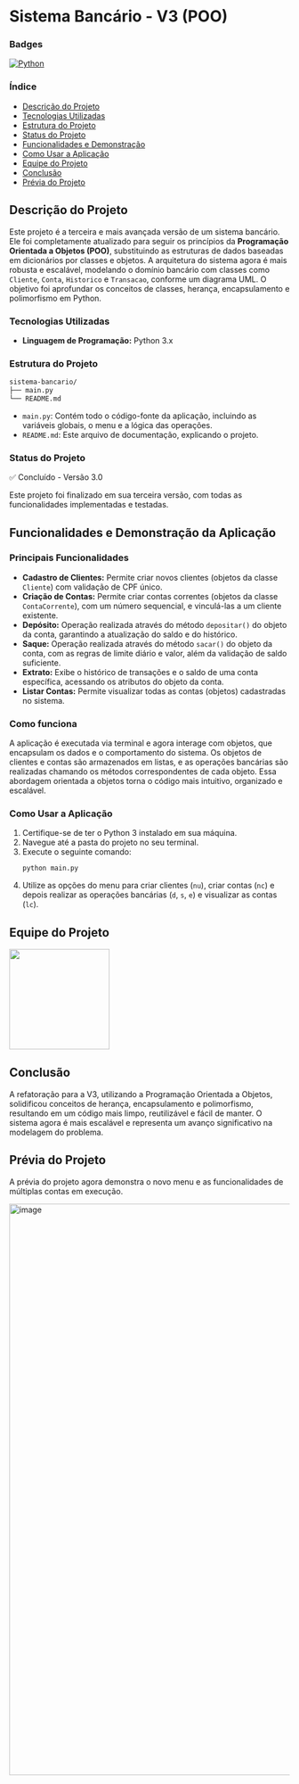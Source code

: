 # **Sistema Bancário - V3 (POO)**

### Badges

[![Python](https://img.shields.io/badge/Python-3776AB?style=for-the-badge&logo=python&logoColor=white)](https://www.python.org)

### Índice

* [Descrição do Projeto](#descrição-do-projeto)
* [Tecnologias Utilizadas](#tecnologias-utilizadas)
* [Estrutura do Projeto](#estrutura-do-projeto)
* [Status do Projeto](#status-do-projeto)
* [Funcionalidades e Demonstração](#funcionalidades-e-demonstração-da-aplicação)
* [Como Usar a Aplicação](#como-usar-a-aplicação)
* [Equipe do Projeto](#equipe-do-projeto)
* [Conclusão](#conclusão)
* [Prévia do Projeto](#prévia-do-projeto)

## Descrição do Projeto

Este projeto é a terceira e mais avançada versão de um sistema bancário. Ele foi completamente atualizado para seguir os princípios da **Programação Orientada a Objetos (POO)**, substituindo as estruturas de dados baseadas em dicionários por classes e objetos. A arquitetura do sistema agora é mais robusta e escalável, modelando o domínio bancário com classes como `Cliente`, `Conta`, `Historico` e `Transacao`, conforme um diagrama UML. O objetivo foi aprofundar os conceitos de classes, herança, encapsulamento e polimorfismo em Python.

### Tecnologias Utilizadas

* **Linguagem de Programação:** Python 3.x

### Estrutura do Projeto

```bash
sistema-bancario/
├── main.py
└── README.md
```

* `main.py`: Contém todo o código-fonte da aplicação, incluindo as variáveis globais, o menu e a lógica das operações.
* `README.md`: Este arquivo de documentação, explicando o projeto.

### Status do Projeto
✅ Concluído - Versão 3.0

Este projeto foi finalizado em sua terceira versão, com todas as funcionalidades implementadas e testadas.

## Funcionalidades e Demonstração da Aplicação

### Principais Funcionalidades

* **Cadastro de Clientes:** Permite criar novos clientes (objetos da classe `Cliente`) com validação de CPF único.
* **Criação de Contas:** Permite criar contas correntes (objetos da classe `ContaCorrente`), com um número sequencial, e vinculá-las a um cliente existente.
* **Depósito:** Operação realizada através do método `depositar()` do objeto da conta, garantindo a atualização do saldo e do histórico.
* **Saque:** Operação realizada através do método `sacar()` do objeto da conta, com as regras de limite diário e valor, além da validação de saldo suficiente.
* **Extrato:** Exibe o histórico de transações e o saldo de uma conta específica, acessando os atributos do objeto da conta.
* **Listar Contas:** Permite visualizar todas as contas (objetos) cadastradas no sistema.

### Como funciona

A aplicação é executada via terminal e agora interage com objetos, que encapsulam os dados e o comportamento do sistema. Os objetos de clientes e contas são armazenados em listas, e as operações bancárias são realizadas chamando os métodos correspondentes de cada objeto. Essa abordagem orientada a objetos torna o código mais intuitivo, organizado e escalável.

### Como Usar a Aplicação

1.  Certifique-se de ter o Python 3 instalado em sua máquina.
2.  Navegue até a pasta do projeto no seu terminal.
3.  Execute o seguinte comando:
    ```bash
    python main.py
    ```
4.  Utilize as opções do menu para criar clientes (`nu`), criar contas (`nc`) e depois realizar as operações bancárias (`d`, `s`, `e`) e visualizar as contas (`lc`).

## Equipe do Projeto

<a href="https://github.com/amaro-netto" title="Amaro Netto"><img width="180" src="https://github.com/user-attachments/assets/b7a3a1bf-304a-4974-b75f-1d620ad6ecf1"/></a>

## Conclusão

A refatoração para a V3, utilizando a Programação Orientada a Objetos, solidificou conceitos de herança, encapsulamento e polimorfismo, resultando em um código mais limpo, reutilizável e fácil de manter. O sistema agora é mais escalável e representa um avanço significativo na modelagem do problema.

## Prévia do Projeto

A prévia do projeto agora demonstra o novo menu e as funcionalidades de múltiplas contas em execução.

<img width="1572" height="1025" alt="image" src="https://github.com/user-attachments/assets/6035baaa-1457-46af-a336-fadc58b70012" />
